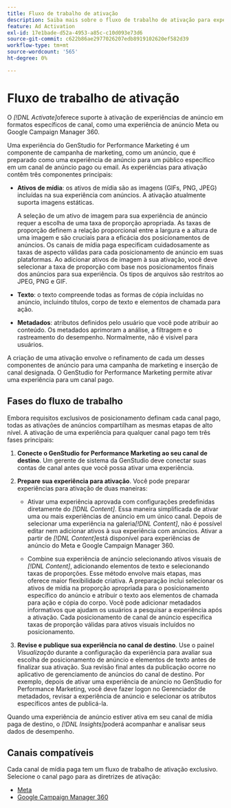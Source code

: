 ```yaml
---
title: Fluxo de trabalho de ativação
description: Saiba mais sobre o fluxo de trabalho de ativação para experiências de anúncio.
feature: Ad Activation
exl-id: 17e1bade-d52a-4953-a85c-c10d093e73d6
source-git-commit: c622b86ae2977026207edb8919102620ef582d39
workflow-type: tm+mt
source-wordcount: '565'
ht-degree: 0%

---
```


# Fluxo de trabalho de ativação

O _[!DNL Activate]_&#x200B;oferece suporte à ativação de experiências de anúncio em formatos específicos de canal, como uma experiência de anúncio Meta ou Google Campaign Manager 360.

Uma experiência do GenStudio for Performance Marketing é um componente de campanha de marketing, como um anúncio, que é preparado como uma experiência de anúncio para um público específico em um canal de anúncio pago ou email. As experiências para ativação contêm três componentes principais:

* **Ativos de mídia**: os ativos de mídia são as imagens (GIFs, PNG, JPEG) incluídas na sua experiência com anúncios. A ativação atualmente suporta imagens estáticas.

  A seleção de um ativo de imagem para sua experiência de anúncio requer a escolha de uma taxa de proporção apropriada. As taxas de proporção definem a relação proporcional entre a largura e a altura de uma imagem e são cruciais para a eficácia dos posicionamentos de anúncios. Os canais de mídia paga especificam cuidadosamente as taxas de aspecto válidas para cada posicionamento de anúncio em suas plataformas. Ao adicionar ativos de imagem à sua ativação, você deve selecionar a taxa de proporção com base nos posicionamentos finais dos anúncios para sua experiência. Os tipos de arquivos são restritos ao JPEG, PNG e GIF.

* **Texto**: o texto compreende todas as formas de cópia incluídas no anúncio, incluindo títulos, corpo de texto e elementos de chamada para ação.

* **Metadados**: atributos definidos pelo usuário que você pode atribuir ao conteúdo. Os metadados aprimoram a análise, a filtragem e o rastreamento do desempenho. Normalmente, não é visível para usuários.

A criação de uma ativação envolve o refinamento de cada um desses componentes de anúncio para uma campanha de marketing e inserção de canal designada. O GenStudio for Performance Marketing permite ativar uma experiência para um canal pago.

## Fases do fluxo de trabalho

Embora requisitos exclusivos de posicionamento definam cada canal pago, todas as ativações de anúncios compartilham as mesmas etapas de alto nível. A ativação de uma experiência para qualquer canal pago tem três fases principais:

1. **Conecte o GenStudio for Performance Marketing ao seu canal de destino**. Um gerente de sistema da GenStudio deve conectar suas contas de canal antes que você possa ativar uma experiência.

1. **Prepare sua experiência para ativação**. Você pode preparar experiências para ativação de duas maneiras:

   * Ativar uma experiência aprovada com configurações predefinidas diretamente do _[!DNL Content]_. Essa maneira simplificada de ativar uma ou mais experiências de anúncio em um único canal. Depois de selecionar uma experiência na galeria&#x200B;_[!DNL Content]_, não é possível editar nem adicionar ativos à sua experiência com anúncios. Ativar a partir de _[!DNL Content]_&#x200B;está disponível para experiências de anúncio do Meta e Google Campaign Manager 360.

   * Combine sua experiência de anúncio selecionando ativos visuais de _[!DNL Content]_, adicionando elementos de texto e selecionando taxas de proporções. Esse método envolve mais etapas, mas oferece maior flexibilidade criativa. A preparação inclui selecionar os ativos de mídia na proporção apropriada para o posicionamento específico do anúncio e atribuir o texto aos elementos de chamada para ação e cópia do corpo. Você pode adicionar metadados informativos que ajudam os usuários a pesquisar a experiência após a ativação. Cada posicionamento de canal de anúncio especifica taxas de proporção válidas para ativos visuais incluídos no posicionamento.

1. **Revise e publique sua experiência no canal de destino**. Use o painel _Visualização_ durante a configuração da experiência para avaliar sua escolha de posicionamento de anúncio e elementos de texto antes de finalizar sua ativação. Sua revisão final antes da publicação ocorre no aplicativo de gerenciamento de anúncios do canal de destino. Por exemplo, depois de ativar uma experiência de anúncio no GenStudio for Performance Marketing, você deve fazer logon no Gerenciador de metadados, revisar a experiência de anúncio e selecionar os atributos específicos antes de publicá-la.

Quando uma experiência de anúncio estiver ativa em seu canal de mídia paga de destino, o _[!DNL Insights]_&#x200B;poderá acompanhar e analisar seus dados de desempenho.

## Canais compatíveis

Cada canal de mídia paga tem um fluxo de trabalho de ativação exclusivo. Selecione o canal pago para as diretrizes de ativação:

* [Meta](/help/user-guide/activation/activate-meta-ad.md)
* [Google Campaign Manager 360](/help/user-guide/activation/activate-cm360-ad.md)
